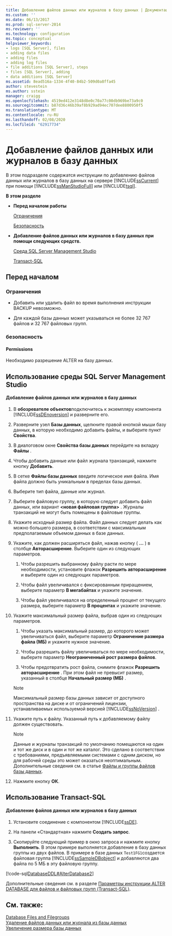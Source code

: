 ```yaml
---
title: Добавление файлов данных или журналов в базу данных | Документация Майкрософт
ms.custom: ''
ms.date: 06/13/2017
ms.prod: sql-server-2014
ms.reviewer: ''
ms.technology: configuration
ms.topic: conceptual
helpviewer_keywords:
- logs [SQL Server], files
- adding data files
- adding files
- adding log files
- file additions [SQL Server], steps
- files [SQL Server], adding
- data additions [SQL Server]
ms.assetid: 8ead516a-1334-4f40-84b2-509d0a8ffa45
author: stevestein
ms.author: sstein
manager: craigg
ms.openlocfilehash: 4519ed412e3148d8e0c70a77c00db969be73a9c0
ms.sourcegitcommit: b87d36c46b39af8b929ad94ec707dee8800950f5
ms.translationtype: MT
ms.contentlocale: ru-RU
ms.lasthandoff: 02/08/2020
ms.locfileid: "62917734"
---
```

# <a name="add-data-or-log-files-to-a-database"></a>Добавление файлов данных или журналов в базу данных
  В этом подразделе содержатся инструкции по добавлению файлов данных или журналов в базу данных на сервере [!INCLUDE[ssCurrent](../../includes/sscurrent-md.md)] при помощи [!INCLUDE[ssManStudioFull](../../includes/ssmanstudiofull-md.md)] или [!INCLUDE[tsql](../../includes/tsql-md.md)].  
  
 **В этом разделе**  
  
-   **Перед началом работы**  
  
     [Ограничения](#Restrictions)  
  
     [Безопасность](#Security)  
  
-   **Добавление файлов данных или журналов в базу данных при помощи следующих средств.**  
  
     [Среда SQL Server Management Studio](#SSMSProcedure)  
  
     [Transact-SQL](#TsqlProcedure)  
  
##  <a name="BeforeYouBegin"></a> Перед началом  
  
###  <a name="Restrictions"></a> Ограничения  
  
-   Добавить или удалить файл во время выполнения инструкции BACKUP невозможно.  
  
-   Для каждой базы данных может указываться не более 32 767 файлов и 32 767 файловых групп.  
  
###  <a name="Security"></a> безопасность  
  
####  <a name="Permissions"></a> Permissions  
 Необходимо разрешение ALTER на базу данных.  
  
##  <a name="SSMSProcedure"></a> Использование среды SQL Server Management Studio  
  
#### <a name="to-add-data-or-log-files-to-a-database"></a>Добавление файлов данных или журналов в базу данных  
  
1.  В **обозревателе объектов**подключитесь к экземпляру компонента [!INCLUDE[ssDEnoversion](../../includes/ssdenoversion-md.md)] и разверните его.  
  
2.  Разверните узел **Базы данных**, щелкните правой кнопкой мыши базу данных, в которую необходимо добавить файлы, и выберите пункт **Свойства**.  
  
3.  В диалоговом окне **Свойства базы данных** перейдите на вкладку **Файлы** .  
  
4.  Чтобы добавить данные или файл журнала транзакций, нажмите кнопку **Добавить**.  
  
5.  В сетке **Файлы базы данных** введите логическое имя файла. Имя файла должно быть уникальным в пределах базы данных.  
  
6.  Выберите тип файла, данные или журнал.  
  
7.  Выберите файловую группу, в которую следует добавить файл данных, или вариант **\<новая файловая группа>** . Журналы транзакций не могут быть помещены в файловые группы.  
  
8.  Укажите исходный размер файла. Файл данных следует делать как можно большего размера, в соответствии с максимальным предполагаемым объемом данных в базе данных.  
  
9. Укажите, как должен расширяться файл, нажав кнопку ( **...** ) в столбце **Авторасширение**. Выберите один из следующих параметров.  
  
    1.  Чтобы разрешить выбранному файлу расти по мере необходимости, установите флажок **Разрешить авторасширение** и выберите один из следующих параметров.  
  
    2.  Чтобы файл увеличивался с фиксированным приращением, выберите параметр **В мегабайтах** и укажите значение.  
  
    3.  Чтобы файл увеличивался на определенный процент от текущего размера, выберите параметр **В процентах** и укажите значение.  
  
10. Укажите максимальный размер файла, выбрав один из следующих параметров.  
  
    1.  Чтобы указать максимальный размер, до которого может увеличиваться файл, выберите параметр **Ограничение размера файла (МБ)** и укажите нужное значение.  
  
    2.  Чтобы разрешить файлу увеличиваться по мере необходимости, выберите параметр **Неограниченный рост размера файлов**.  
  
    3.  Чтобы предотвратить рост файла, снимите флажок **Разрешить авторасширение** . При этом файл не превысит размер, указанный в столбце **Начальный размер (МБ)** .  
  
    > [!NOTE]  
    >  Максимальный размер базы данных зависит от доступного пространства на диске и от ограничений лицензии, устанавливаемых используемой версией [!INCLUDE[ssNoVersion](../../includes/ssnoversion-md.md)] .  
  
11. Укажите путь к файлу. Указанный путь к добавляемому файлу должен существовать.  
  
    > [!NOTE]  
    >  Данные и журналы транзакций по умолчанию помещаются на один и тот же диск и в один и тот же каталог. Это сделано в соответствии с требованиями, предъявляемыми системами с одним диском, но для рабочей среды это может оказаться неоптимальным. Дополнительные сведения см. в статье [Файлы и группы файлов базы данных](database-files-and-filegroups.md).  
  
12. Нажмите кнопку **ОК**.  
  
##  <a name="TsqlProcedure"></a> Использование Transact-SQL  
  
#### <a name="to-add-data-or-log-files-to-a-database"></a>Добавление файлов данных или журналов в базу данных  
  
1.  Установите соединение с компонентом [!INCLUDE[ssDE](../../includes/ssde-md.md)].  
  
2.  На панели «Стандартная» нажмите **Создать запрос**.  
  
3.  Скопируйте следующий пример в окно запроса и нажмите кнопку **Выполнить**. В этом примере выполняется добавление в базу данных группы из двух файлов. В примере в базе данных `Test1FG1`создается файловая группа [!INCLUDE[ssSampleDBobject](../../includes/sssampledbobject-md.md)] и добавляются два файла по 5 МБ в эту файловую группу.  
  
 [!code-sql[DatabaseDDL#AlterDatabase2](../../snippets/tsql/SQL14/tsql/databaseddl/transact-sql/alterdatabase.sql#alterdatabase2)]  
  
 Дополнительные сведения см. в разделе [Параметры инструкции ALTER DATABASE для файлов и файловых групп (Transact-SQL)](/sql/t-sql/statements/alter-database-transact-sql-file-and-filegroup-options).  
  
## <a name="see-also"></a>См. также:  
 [Database Files and Filegroups](database-files-and-filegroups.md)   
 [Удаление файлов данных или журнала из базы данных](delete-data-or-log-files-from-a-database.md)   
 [Увеличение размера базы данных](increase-the-size-of-a-database.md)  
  
  
